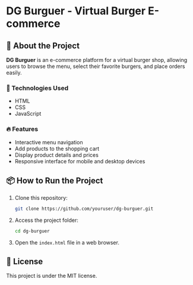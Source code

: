 # DG Burguer - Virtual Burger E-commerce

## 📌 About the Project
**DG Burguer** is an e-commerce platform for a virtual burger shop, allowing users to browse the menu, select their favorite burgers, and place orders easily.

### 🚀 Technologies Used
- HTML
- CSS
- JavaScript

### 🔥 Features
- Interactive menu navigation
- Add products to the shopping cart
- Display product details and prices
- Responsive interface for mobile and desktop devices

## 📦 How to Run the Project
1. Clone this repository:
   ```bash
   git clone https://github.com/youruser/dg-burguer.git
   ```
2. Access the project folder:
   ```bash
   cd dg-burguer
   ```
3. Open the `index.html` file in a web browser.

## 📄 License
This project is under the MIT license.

